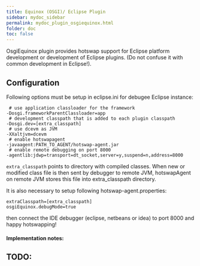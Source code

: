 ```yaml
---
title: Equinox (OSGI)/ Eclipse Plugin
sidebar: mydoc_sidebar
permalink: mydoc_plugin_osgiequinox.html
folder: doc
toc: false
---
```


OsgiEquinox plugin provides hotswap support for Eclipse platform development or
development of Eclipse plugins.
(Do not confuse it with common development in Eclipse!).

Configuration
-------------
Following options must be setup in eclipse.ini for debugee Eclipse instance:

     # use application classloader for the framework
    -Dosgi.frameworkParentClassloader=app
     # development classpath that is added to each plugin classpath
    -Dosgi.dev=[extra_classpath]
     # use dcevm as JVM
    -XXaltjvm=dcevm
     # enable hotswapagent
    -javaagent:PATH_TO_AGENT/hotswap-agent.jar
     # enable remote debugging on port 8000
    -agentlib:jdwp=transport=dt_socket,server=y,suspend=n,address=8000

`extra_classpath` points to directory with compiled classes. When new or modified class file is then sent by debugger 
to remote JVM, hotswapAgent on remote JVM stores this file into extra_classpath directory.

It is also necessary to setup following hotswap-agent.properties:

    extraClasspath=[extra_classpath]
    osgiEquinox.debugMode=true

then connect the IDE debugger (eclipse, netbeans or idea) to port 8000 and happy hotswapping!

#### Implementation notes:

## TODO:
